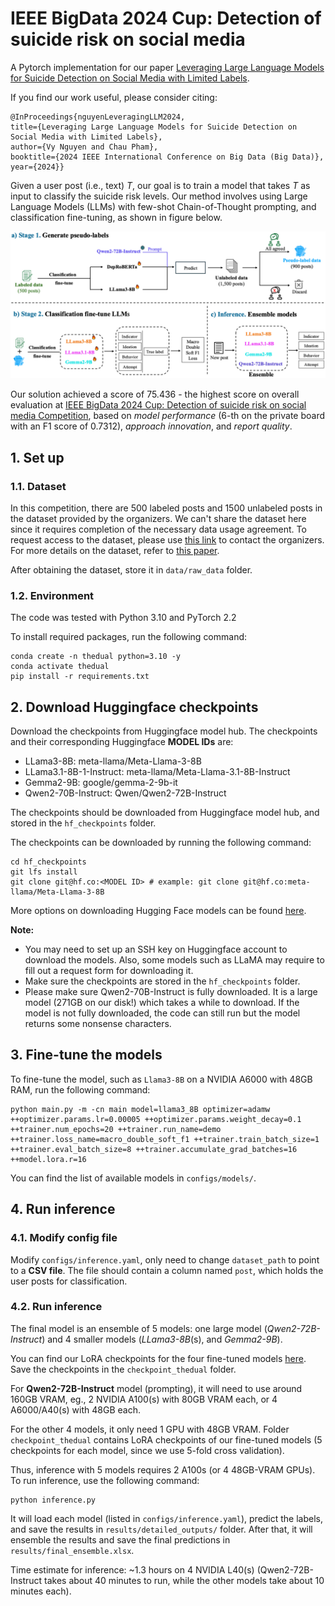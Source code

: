 # IEEE BigData 2024 Cup: Detection of suicide risk on social media

A Pytorch implementation for our paper [Leveraging Large Language Models for Suicide Detection on Social Media with Limited Labels](https://arxiv.org/pdf/2410.04501).


If you find our work useful, please consider citing:
```
@InProceedings{nguyenLeveragingLLM2024,
title={Leveraging Large Language Models for Suicide Detection on Social Media with Limited Labels},
author={Vy Nguyen and Chau Pham},
booktitle={2024 IEEE International Conference on Big Data (Big Data)},
year={2024}}
```

Given a user post (i.e., text) *T*, our goal is to train a model that takes *T* as input to classify the suicide risk levels. Our method involves using Large Language Models (LLMs) with few-shot Chain-of-Thought prompting, and classification fine-tuning, as shown in figure below.


![alt text](https://raw.githubusercontent.com/khanhvynguyen/Suicide_Detection_LLMs/main/assets/overview.png?token=GHSAT0AAAAAACQNCCFPLFBRYPQDKELWAGYSZQLNYNQ)


Our solution achieved a score of 75.436 - the highest score on overall evaluation at [IEEE BigData 2024 Cup: Detection of suicide risk on social media Competition](https://competitionpolyu.github.io/), based on
*model performance* (6-th on the private board with an F1 score of 0.7312), *approach innovation*, and *report quality*.





## 1. Set up 
### 1.1. Dataset

In this competition, there are 500 labeled posts and 1500 unlabeled posts in the dataset provided by the organizers. We can't share the dataset here since it requires completion of the necessary data usage agreement. To request access to the dataset, please use [this link](https://github.com/AlexLee01/Suicide-Triggers-and-Risk-Dataset) to contact the organizers. For more details on the dataset, refer to [this paper](https://www.hkie.org.hk/hkietransactions/upload/2022-12-09/THIE-2022-0031.pdf).

 After obtaining the dataset, store it in `data/raw_data` folder.


### 1.2. Environment
The code was tested with Python 3.10 and PyTorch 2.2

To install required packages, run the following command:

```
conda create -n thedual python=3.10 -y
conda activate thedual
pip install -r requirements.txt
```

## 2. Download Huggingface checkpoints
Download the checkpoints from Huggingface model hub. The checkpoints and their corresponding Huggingface **MODEL IDs** are:

- LLama3-8B: meta-llama/Meta-Llama-3-8B
- LLama3.1-8B-1-Instruct: meta-llama/Meta-Llama-3.1-8B-Instruct
- Gemma2-9B: google/gemma-2-9b-it
- Qwen2-70B-Instruct: Qwen/Qwen2-72B-Instruct

The checkpoints should be downloaded from Huggingface model hub, and stored in the `hf_checkpoints` folder.

The checkpoints can be downloaded by running the following command:

```
cd hf_checkpoints
git lfs install
git clone git@hf.co:<MODEL ID> # example: git clone git@hf.co:meta-llama/Meta-Llama-3-8B
```

More options on downloading Hugging Face models can be found [here](https://huggingface.co/docs/hub/en/models-downloading).

**Note:** 
- You may need to set up an SSH key on Huggingface account to download the models. Also, some models such as LLaMA may require to fill out a request form for downloading it.
- Make sure the checkpoints are stored in the `hf_checkpoints` folder.
- Please make sure Qwen2-70B-Instruct is fully downloaded. It is a large model (271GB on our disk!) which takes a while to download. If the model is not fully downloaded, the code can still run but the model returns some nonsense characters.



## 3. Fine-tune the models

To fine-tune the model, such as `Llama3-8B` on a NVIDIA A6000 with 48GB RAM, run the following command:

```
python main.py -m -cn main model=llama3_8B optimizer=adamw ++optimizer.params.lr=0.00005 ++optimizer.params.weight_decay=0.1 ++trainer.num_epochs=20 ++trainer.run_name=demo ++trainer.loss_name=macro_double_soft_f1 ++trainer.train_batch_size=1 ++trainer.eval_batch_size=8 ++trainer.accumulate_grad_batches=16 ++model.lora.r=16
```

You can find the list of available models in `configs/models/`. 

## 4. Run inference
### 4.1. Modify config file
Modify `configs/inference.yaml`, only need to change `dataset_path` to point to a **CSV file**. The file should contain a column named `post`, which holds the user posts for classification.



### 4.2. Run inference
The final model is an ensemble of 5 models: one large model (*Qwen2-72B-Instruct*) and 4 smaller models (*LLama3-8B*(s), and *Gemma2-9B*).

You can find our LoRA checkpoints for the four fine-tuned models [here](https://drive.google.com/drive/folders/1RYWH1vgRl5DsvzZgjnLsLUJGBO1pzLxs?usp=sharing). Save the checkpoints in the `checkpoint_thedual` folder.

For **Qwen2-72B-Instruct** model (prompting), it will need to use around 160GB VRAM, eg., 2 NVIDIA A100(s) with 80GB VRAM each, or 4 A6000/A40(s) with 48GB each. 

For the other 4 models, it only need 1 GPU with 48GB VRAM. Folder `checkpoint_thedual` contains LoRA checkpoints of our fine-tuned models (5 checkpoints for each model, since we use 5-fold cross validation).

Thus, inference with 5 models requires 2 A100s (or 4 48GB-VRAM GPUs). 
To run inference, use the following command:

```
python inference.py
```

It will load each model (listed in `configs/inference.yaml`), predict the labels, and save the results in `results/detailed_outputs/` folder. After that, it will ensemble the results and save the final predictions in `results/final_ensemble.xlsx`.


Time estimate for inference: ~1.3 hours on 4 NVIDIA L40(s) (Qwen2-72B-Instruct takes about 40 minutes to run, while the other models take about 10 minutes each).

